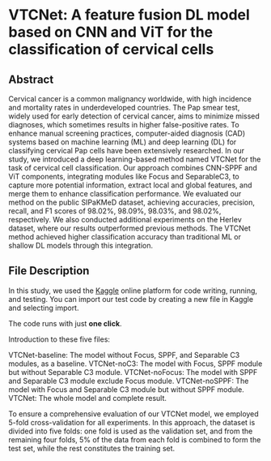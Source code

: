 # VTCNet: A feature fusion DL model based on CNN and ViT for the classification of cervical cells
## Abstract
Cervical cancer is a common malignancy worldwide, with high incidence and mortality rates in underdeveloped countries. The Pap smear test, widely used for early detection of cervical cancer, aims to minimize missed diagnoses, which sometimes results in higher false-positive rates. To enhance manual screening practices, computer-aided diagnosis (CAD) systems based on machine learning (ML) and deep learning (DL) for classifying cervical Pap cells have been extensively researched. In our study, we introduced a deep learning-based method named VTCNet for the task of cervical cell classification. Our approach combines CNN-SPPF and ViT components, integrating modules like Focus and SeparableC3, to capture more potential information, extract local and global features, and merge them to enhance classification performance. We evaluated our method on the public SIPaKMeD dataset, achieving accuracies, precision, recall, and F1 scores of 98.02%, 98.09%, 98.03%, and 98.02%, respectively. We also conducted additional experiments on the Herlev dataset, where our results outperformed previous methods. The VTCNet method achieved higher classification accuracy than traditional ML or shallow DL models through this integration.

## File Description
In this study, we used the [Kaggle](https://www.kaggle.com/) online platform for code writing, running, and testing. You can import our test code by creating a new file in Kaggle and selecting import.

The code runs with just **one click**.

Introduction to these five files:

VTCNet-baseline: The model without Focus, SPPF, and Separable C3 modules, as a baseline.
VTCNet-noC3: The model with Focus, SPPF module but without Separable C3 module.
VTCNet-noFocus: The model with SPPF and Separable C3 module exclude Focus module.
VTCNet-noSPPF: The model with Focus and Separable C3 module but without SPPF module.
VTCNet: The whole model and complete result.

To ensure a comprehensive evaluation of our VTCNet model, we employed 5-fold cross-validation for all experiments. In this approach, the dataset is divided into five folds: one fold is used as the validation set, and from the remaining four folds, 5% of the data from each fold is combined to form the test set, while the rest constitutes the training set.
